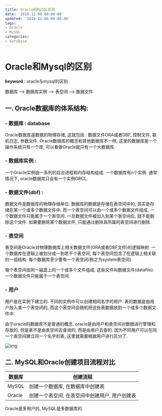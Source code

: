 ```yaml
---
title: Oracle和MySQL区别
date: '2019-12-06 00:00:00'
updated: '2019-12-06 00:00:00'
tags:
- Oracle
- MySQL
categories:
- database
---
```


# Oracle和Mysql的区别

**keyword** : oracle与mysql的区别

数据库 --> 数据库实例 --> 表空间 --> 数据文件

## 一. Oracle数据库的体系结构:

### - 数据库 : database

Oracle数据库是数据的物理存储, 这就包括 : 数据文件ORA或者DBF, 控制文件, 联机日志, 参数文件. Oracle数据库的概念和其他数据库不一样, 这里的数据库是一个操作系统只有一个库, 可以看做Oracle就只有一个大数据库.

### - 数据库实例 :

一个Oracle实例由一系列的后台进程和内存结构组成. 一个数据库有n个实例. 通常情况下, oracle数据库只会有一个实例ORCL.

### - 数据文件(dbf) :

数据文件是数据库的物理存储单位. 数据库的数据是存储在表空间中的, 其实是存储在某一个或多个数据文件中. 而一个表空间可以由一个或多个数据文件组成, 一个数据文件只能属于一个表空间. 一旦数据文件被加入到某个表空间后, 就不能删除这个文件. 如果要删除某个数据文件, 只能通过删除其所属的表空间进行删除.

### - 表空间

表空间是Oracle对物理数据库上相关数据文件(ORA或者DBF文件)的逻辑映射. 一个数据库在逻辑上被划分成一到若干个表空间, 每个表空间包含了在逻辑上相关联的一组结构. 每个数据库至少要有一个表空间(称之为system表空间).

每个表空间由同一磁盘上的一个或多个文件组成, 这些文件叫数据文件(datafile). 一个数据文件只能属于一个表空间.

### - 用户

用户是在实例下建立的. 不同的实例中可以创建相同名字的用户. 表的数据是由用户放入某一个表空间的, 而这个表空间会随机把这些表数据放到一个或多个数据文件中.

由于oracle的数据库不是普通的概念, oracle是由用户和表空间对数据进行管理和存放的. 但是表不是由表空间去查询的, 而是由用户去查的. 因为不同用户可以在同一个表空间建立同一个名字的表, 这里就需要根据用户进行区分了.

![img](https://gitee.com/swang-harbin/pic-bed/raw/master/images/2021/20210222192559.png)

## 二. MySQL和Oracle创建项目流程对比

| 数据库 | 创建流程                                       |
| ------ | ---------------------------------------------- |
| MySQL  | 创建一个数据库, 在数据库中创建表               |
| Oracle | 创建一个表空间, 在表空间中创建用户, 用户创建表 |

Oracle是多用户的, MySQL是多数据库的.
